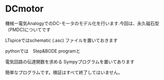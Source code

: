 # DCmotor

機械ー電気AnalogyでのDC-モータのモデル化を行います.今回は、永久磁石型（PMDC)についてです

LTspiceではschematic (.asc) ファイルを置いておきます

pythonでは　Step&BODE programと

電気回路の伝達関数を求める Sympyプログラムを置いてあります

簡単なプログラムです。検証はすべて終了してはいません。

